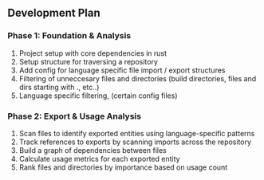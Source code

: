 ## Development Plan

### Phase 1: Foundation & Analysis
1. Project setup with core dependencies in rust
2. Setup structure for traversing a repository
3. Add config for language specific file import / export structures
4. Filtering of unneccesary files and directories (build directories, files and dirs starting with ., etc..)
5. Language specific filtering, (certain config files)

### Phase 2: Export & Usage Analysis
1. Scan files to identify exported entities using language-specific patterns
2. Track references to exports by scanning imports across the repository
3. Build a graph of dependencies between files
4. Calculate usage metrics for each exported entity
5. Rank files and directories by importance based on usage count